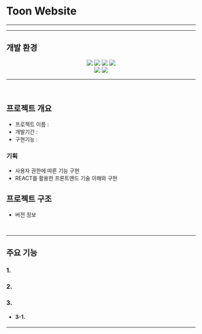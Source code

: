 # Toon Website

---

---

## 개발 환경

<div align="center">

<img src="https://img.shields.io/badge/javascript-F7DF1E?style=for-the-badge&logo=javascript&logoColor=white">
<img src="https://img.shields.io/badge/html-E34F26?style=for-the-badge&logo=html5&logoColor=white">
<img src="https://img.shields.io/badge/css-1572B6?style=for-the-badge&logo=css3&logoColor=white">
<img src="https://img.shields.io/badge/react-61DAFB?style=for-the-badge&logo=react&logoColor=black">
<br>
<img src="https://img.shields.io/badge/git-F05032?style=for-the-badge&logo=git&logoColor=white">
<img src="https://img.shields.io/badge/github-181717?style=for-the-badge&logo=github&logoColor=white">
</div>

---
<br>




##  프로젝트 개요

- 프로젝트 이름 :
- 개발기간 : 
- 구현기능 :


###  기획

- 사용자 권한에 따른 기능 구현
- REACT를 활용한 프론트엔드 기술 이해와 구현


## 프로젝트 구조

- 버전 정보
  
<br>

---

## 주요 기능

### 1. 

### 2.
 

### 3.
  - #### 3-1.

  

  
---

